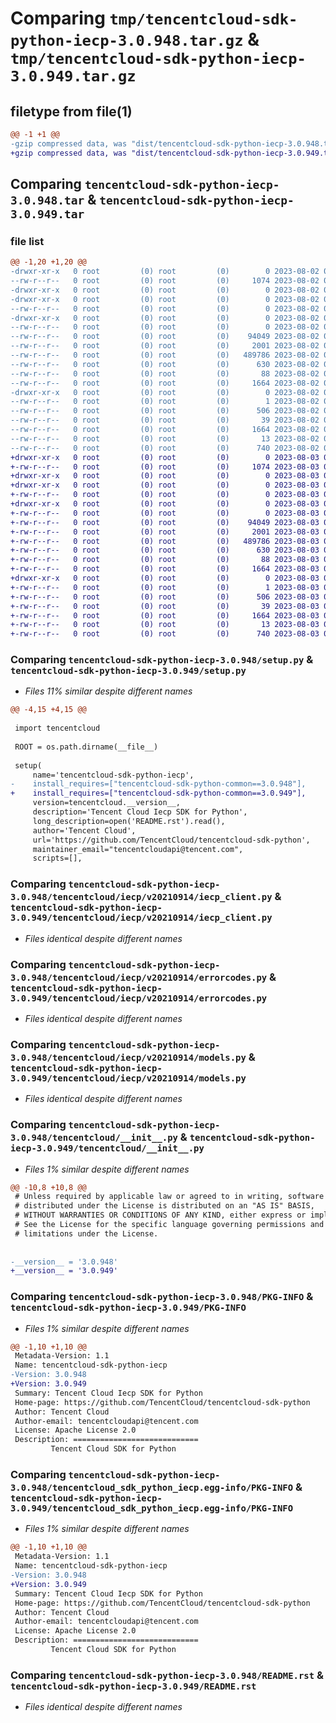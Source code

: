 # Comparing `tmp/tencentcloud-sdk-python-iecp-3.0.948.tar.gz` & `tmp/tencentcloud-sdk-python-iecp-3.0.949.tar.gz`

## filetype from file(1)

```diff
@@ -1 +1 @@
-gzip compressed data, was "dist/tencentcloud-sdk-python-iecp-3.0.948.tar", last modified: Wed Aug  2 00:31:29 2023, max compression
+gzip compressed data, was "dist/tencentcloud-sdk-python-iecp-3.0.949.tar", last modified: Thu Aug  3 00:27:43 2023, max compression
```

## Comparing `tencentcloud-sdk-python-iecp-3.0.948.tar` & `tencentcloud-sdk-python-iecp-3.0.949.tar`

### file list

```diff
@@ -1,20 +1,20 @@
-drwxr-xr-x   0 root         (0) root         (0)        0 2023-08-02 00:31:29.000000 tencentcloud-sdk-python-iecp-3.0.948/
--rw-r--r--   0 root         (0) root         (0)     1074 2023-08-02 00:31:29.000000 tencentcloud-sdk-python-iecp-3.0.948/setup.py
-drwxr-xr-x   0 root         (0) root         (0)        0 2023-08-02 00:31:29.000000 tencentcloud-sdk-python-iecp-3.0.948/tencentcloud/
-drwxr-xr-x   0 root         (0) root         (0)        0 2023-08-02 00:31:29.000000 tencentcloud-sdk-python-iecp-3.0.948/tencentcloud/iecp/
--rw-r--r--   0 root         (0) root         (0)        0 2023-08-02 00:31:29.000000 tencentcloud-sdk-python-iecp-3.0.948/tencentcloud/iecp/__init__.py
-drwxr-xr-x   0 root         (0) root         (0)        0 2023-08-02 00:31:29.000000 tencentcloud-sdk-python-iecp-3.0.948/tencentcloud/iecp/v20210914/
--rw-r--r--   0 root         (0) root         (0)        0 2023-08-02 00:31:29.000000 tencentcloud-sdk-python-iecp-3.0.948/tencentcloud/iecp/v20210914/__init__.py
--rw-r--r--   0 root         (0) root         (0)    94049 2023-08-02 00:31:29.000000 tencentcloud-sdk-python-iecp-3.0.948/tencentcloud/iecp/v20210914/iecp_client.py
--rw-r--r--   0 root         (0) root         (0)     2001 2023-08-02 00:31:29.000000 tencentcloud-sdk-python-iecp-3.0.948/tencentcloud/iecp/v20210914/errorcodes.py
--rw-r--r--   0 root         (0) root         (0)   489786 2023-08-02 00:31:29.000000 tencentcloud-sdk-python-iecp-3.0.948/tencentcloud/iecp/v20210914/models.py
--rw-r--r--   0 root         (0) root         (0)      630 2023-08-02 00:31:29.000000 tencentcloud-sdk-python-iecp-3.0.948/tencentcloud/__init__.py
--rw-r--r--   0 root         (0) root         (0)       88 2023-08-02 00:31:29.000000 tencentcloud-sdk-python-iecp-3.0.948/setup.cfg
--rw-r--r--   0 root         (0) root         (0)     1664 2023-08-02 00:31:29.000000 tencentcloud-sdk-python-iecp-3.0.948/PKG-INFO
-drwxr-xr-x   0 root         (0) root         (0)        0 2023-08-02 00:31:29.000000 tencentcloud-sdk-python-iecp-3.0.948/tencentcloud_sdk_python_iecp.egg-info/
--rw-r--r--   0 root         (0) root         (0)        1 2023-08-02 00:31:29.000000 tencentcloud-sdk-python-iecp-3.0.948/tencentcloud_sdk_python_iecp.egg-info/dependency_links.txt
--rw-r--r--   0 root         (0) root         (0)      506 2023-08-02 00:31:29.000000 tencentcloud-sdk-python-iecp-3.0.948/tencentcloud_sdk_python_iecp.egg-info/SOURCES.txt
--rw-r--r--   0 root         (0) root         (0)       39 2023-08-02 00:31:29.000000 tencentcloud-sdk-python-iecp-3.0.948/tencentcloud_sdk_python_iecp.egg-info/requires.txt
--rw-r--r--   0 root         (0) root         (0)     1664 2023-08-02 00:31:29.000000 tencentcloud-sdk-python-iecp-3.0.948/tencentcloud_sdk_python_iecp.egg-info/PKG-INFO
--rw-r--r--   0 root         (0) root         (0)       13 2023-08-02 00:31:29.000000 tencentcloud-sdk-python-iecp-3.0.948/tencentcloud_sdk_python_iecp.egg-info/top_level.txt
--rw-r--r--   0 root         (0) root         (0)      740 2023-08-02 00:31:29.000000 tencentcloud-sdk-python-iecp-3.0.948/README.rst
+drwxr-xr-x   0 root         (0) root         (0)        0 2023-08-03 00:27:43.000000 tencentcloud-sdk-python-iecp-3.0.949/
+-rw-r--r--   0 root         (0) root         (0)     1074 2023-08-03 00:27:43.000000 tencentcloud-sdk-python-iecp-3.0.949/setup.py
+drwxr-xr-x   0 root         (0) root         (0)        0 2023-08-03 00:27:43.000000 tencentcloud-sdk-python-iecp-3.0.949/tencentcloud/
+drwxr-xr-x   0 root         (0) root         (0)        0 2023-08-03 00:27:43.000000 tencentcloud-sdk-python-iecp-3.0.949/tencentcloud/iecp/
+-rw-r--r--   0 root         (0) root         (0)        0 2023-08-03 00:27:43.000000 tencentcloud-sdk-python-iecp-3.0.949/tencentcloud/iecp/__init__.py
+drwxr-xr-x   0 root         (0) root         (0)        0 2023-08-03 00:27:43.000000 tencentcloud-sdk-python-iecp-3.0.949/tencentcloud/iecp/v20210914/
+-rw-r--r--   0 root         (0) root         (0)        0 2023-08-03 00:27:43.000000 tencentcloud-sdk-python-iecp-3.0.949/tencentcloud/iecp/v20210914/__init__.py
+-rw-r--r--   0 root         (0) root         (0)    94049 2023-08-03 00:27:43.000000 tencentcloud-sdk-python-iecp-3.0.949/tencentcloud/iecp/v20210914/iecp_client.py
+-rw-r--r--   0 root         (0) root         (0)     2001 2023-08-03 00:27:43.000000 tencentcloud-sdk-python-iecp-3.0.949/tencentcloud/iecp/v20210914/errorcodes.py
+-rw-r--r--   0 root         (0) root         (0)   489786 2023-08-03 00:27:43.000000 tencentcloud-sdk-python-iecp-3.0.949/tencentcloud/iecp/v20210914/models.py
+-rw-r--r--   0 root         (0) root         (0)      630 2023-08-03 00:27:43.000000 tencentcloud-sdk-python-iecp-3.0.949/tencentcloud/__init__.py
+-rw-r--r--   0 root         (0) root         (0)       88 2023-08-03 00:27:43.000000 tencentcloud-sdk-python-iecp-3.0.949/setup.cfg
+-rw-r--r--   0 root         (0) root         (0)     1664 2023-08-03 00:27:43.000000 tencentcloud-sdk-python-iecp-3.0.949/PKG-INFO
+drwxr-xr-x   0 root         (0) root         (0)        0 2023-08-03 00:27:43.000000 tencentcloud-sdk-python-iecp-3.0.949/tencentcloud_sdk_python_iecp.egg-info/
+-rw-r--r--   0 root         (0) root         (0)        1 2023-08-03 00:27:43.000000 tencentcloud-sdk-python-iecp-3.0.949/tencentcloud_sdk_python_iecp.egg-info/dependency_links.txt
+-rw-r--r--   0 root         (0) root         (0)      506 2023-08-03 00:27:43.000000 tencentcloud-sdk-python-iecp-3.0.949/tencentcloud_sdk_python_iecp.egg-info/SOURCES.txt
+-rw-r--r--   0 root         (0) root         (0)       39 2023-08-03 00:27:43.000000 tencentcloud-sdk-python-iecp-3.0.949/tencentcloud_sdk_python_iecp.egg-info/requires.txt
+-rw-r--r--   0 root         (0) root         (0)     1664 2023-08-03 00:27:43.000000 tencentcloud-sdk-python-iecp-3.0.949/tencentcloud_sdk_python_iecp.egg-info/PKG-INFO
+-rw-r--r--   0 root         (0) root         (0)       13 2023-08-03 00:27:43.000000 tencentcloud-sdk-python-iecp-3.0.949/tencentcloud_sdk_python_iecp.egg-info/top_level.txt
+-rw-r--r--   0 root         (0) root         (0)      740 2023-08-03 00:27:43.000000 tencentcloud-sdk-python-iecp-3.0.949/README.rst
```

### Comparing `tencentcloud-sdk-python-iecp-3.0.948/setup.py` & `tencentcloud-sdk-python-iecp-3.0.949/setup.py`

 * *Files 11% similar despite different names*

```diff
@@ -4,15 +4,15 @@
 
 import tencentcloud
 
 ROOT = os.path.dirname(__file__)
 
 setup(
     name='tencentcloud-sdk-python-iecp',
-    install_requires=["tencentcloud-sdk-python-common==3.0.948"],
+    install_requires=["tencentcloud-sdk-python-common==3.0.949"],
     version=tencentcloud.__version__,
     description='Tencent Cloud Iecp SDK for Python',
     long_description=open('README.rst').read(),
     author='Tencent Cloud',
     url='https://github.com/TencentCloud/tencentcloud-sdk-python',
     maintainer_email="tencentcloudapi@tencent.com",
     scripts=[],
```

### Comparing `tencentcloud-sdk-python-iecp-3.0.948/tencentcloud/iecp/v20210914/iecp_client.py` & `tencentcloud-sdk-python-iecp-3.0.949/tencentcloud/iecp/v20210914/iecp_client.py`

 * *Files identical despite different names*

### Comparing `tencentcloud-sdk-python-iecp-3.0.948/tencentcloud/iecp/v20210914/errorcodes.py` & `tencentcloud-sdk-python-iecp-3.0.949/tencentcloud/iecp/v20210914/errorcodes.py`

 * *Files identical despite different names*

### Comparing `tencentcloud-sdk-python-iecp-3.0.948/tencentcloud/iecp/v20210914/models.py` & `tencentcloud-sdk-python-iecp-3.0.949/tencentcloud/iecp/v20210914/models.py`

 * *Files identical despite different names*

### Comparing `tencentcloud-sdk-python-iecp-3.0.948/tencentcloud/__init__.py` & `tencentcloud-sdk-python-iecp-3.0.949/tencentcloud/__init__.py`

 * *Files 1% similar despite different names*

```diff
@@ -10,8 +10,8 @@
 # Unless required by applicable law or agreed to in writing, software
 # distributed under the License is distributed on an "AS IS" BASIS,
 # WITHOUT WARRANTIES OR CONDITIONS OF ANY KIND, either express or implied.
 # See the License for the specific language governing permissions and
 # limitations under the License.
 
 
-__version__ = '3.0.948'
+__version__ = '3.0.949'
```

### Comparing `tencentcloud-sdk-python-iecp-3.0.948/PKG-INFO` & `tencentcloud-sdk-python-iecp-3.0.949/PKG-INFO`

 * *Files 1% similar despite different names*

```diff
@@ -1,10 +1,10 @@
 Metadata-Version: 1.1
 Name: tencentcloud-sdk-python-iecp
-Version: 3.0.948
+Version: 3.0.949
 Summary: Tencent Cloud Iecp SDK for Python
 Home-page: https://github.com/TencentCloud/tencentcloud-sdk-python
 Author: Tencent Cloud
 Author-email: tencentcloudapi@tencent.com
 License: Apache License 2.0
 Description: ============================
         Tencent Cloud SDK for Python
```

### Comparing `tencentcloud-sdk-python-iecp-3.0.948/tencentcloud_sdk_python_iecp.egg-info/PKG-INFO` & `tencentcloud-sdk-python-iecp-3.0.949/tencentcloud_sdk_python_iecp.egg-info/PKG-INFO`

 * *Files 1% similar despite different names*

```diff
@@ -1,10 +1,10 @@
 Metadata-Version: 1.1
 Name: tencentcloud-sdk-python-iecp
-Version: 3.0.948
+Version: 3.0.949
 Summary: Tencent Cloud Iecp SDK for Python
 Home-page: https://github.com/TencentCloud/tencentcloud-sdk-python
 Author: Tencent Cloud
 Author-email: tencentcloudapi@tencent.com
 License: Apache License 2.0
 Description: ============================
         Tencent Cloud SDK for Python
```

### Comparing `tencentcloud-sdk-python-iecp-3.0.948/README.rst` & `tencentcloud-sdk-python-iecp-3.0.949/README.rst`

 * *Files identical despite different names*

